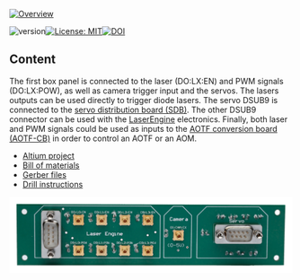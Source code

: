 <a href="https://mufpga.github.io/"><img src="https://raw.githubusercontent.com/mufpga/mufpga.github.io/main/img/logo_title.png" alt="Overview"/>

</a>

![version](https://img.shields.io/badge/version-3.1.1-blue)[![License: MIT](https://img.shields.io/badge/License-MIT-blue.svg)](https://opensource.org/licenses/MIT)[![DOI](https://zenodo.org/badge/410023495.svg)](https://zenodo.org/badge/latestdoi/410023495)


## Content

The first box panel is connected to the laser (DO:LX:EN) and PWM signals (DO:LX:POW), as well as camera trigger input and the servos. The lasers outputs can be used directly to trigger diode lasers. The servo DSUB9 is connected to the [servo distribution board (SDB)](https://github.com/mufpga/MicroFPGA-electronics/tree/main/Servo_distribution_board). The other DSUB9 connector can be used with the [LaserEngine](https://github.com/ries-lab/LaserEngine) electronics. Finally, both laser and PWM signals could be used as inputs to the [AOTF conversion board (AOTF-CB)](https://github.com/mufpga/MicroFPGA-electronics/tree/main/AOTF_conversion_board) in order to control an AOTF or an AOM.

- [Altium project](Altium_project)
- [Bill of materials](BOM)
- [Gerber files](Gerber)
- [Drill instructions](NC_Drill)

![Box panel 1](Box_panel_1_soldered.jpg)
